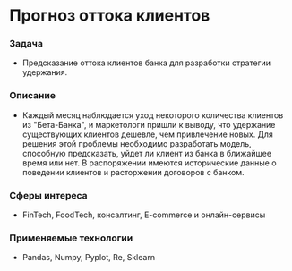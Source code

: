 # Прогноз оттока клиентов

### Задача  
- Предсказание оттока клиентов банка для разработки стратегии удержания.

### Описание
- Каждый месяц наблюдается уход некоторого количества клиентов из "Бета-Банка", и маркетологи пришли к выводу, что удержание существующих клиентов дешевле, чем привлечение новых. Для решения этой проблемы необходимо разработать модель, способную предсказать, уйдет ли клиент из банка в ближайшее время или нет. В распоряжении имеются исторические данные о поведении клиентов и расторжении договоров с банком.

### Сферы интереса
- FinTech, FoodTech, консалтинг, E-commerce и онлайн-сервисы

### Применяемые технологии
- Pandas, Numpy, Pyplot, Re, Sklearn